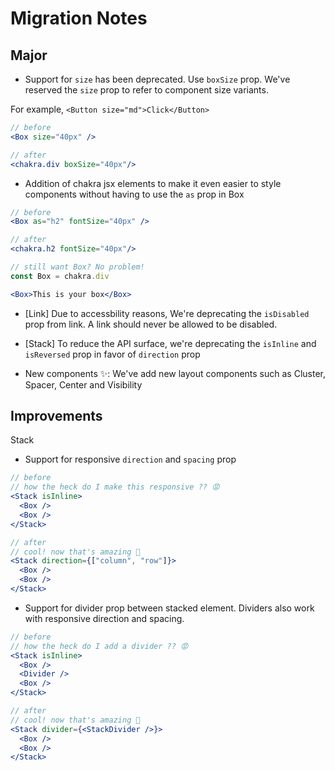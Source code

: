 # Migration Notes

## Major

- Support for `size` has been deprecated. Use `boxSize` prop. We've reserved the
  `size` prop to refer to component size variants.

For example, `<Button size="md">Click</Button>`

```jsx
// before
<Box size="40px" />

// after
<chakra.div boxSize="40px"/>
```

- Addition of chakra jsx elements to make it even easier to style components
  without having to use the `as` prop in Box

```jsx
// before
<Box as="h2" fontSize="40px" />

// after
<chakra.h2 fontSize="40px"/>

// still want Box? No problem!
const Box = chakra.div

<Box>This is your box</Box>
```

- [Link] Due to accessbility reasons, We're deprecating the `isDisabled` prop
  from link. A link should never be allowed to be disabled.

- [Stack] To reduce the API surface, we're deprecating the `isInline` and
  `isReversed` prop in favor of `direction` prop

- New components ✨: We've add new layout components such as Cluster, Spacer,
  Center and Visibility

## Improvements

Stack

- Support for responsive `direction` and `spacing` prop

```jsx
// before
// how the heck do I make this responsive ?? 😡
<Stack isInline>
  <Box />
  <Box />
</Stack>

// after
// cool! now that's amazing 🤩
<Stack direction={["column", "row"]}>
  <Box />
  <Box />
</Stack>
```

- Support for divider prop between stacked element. Dividers also work with
  responsive direction and spacing.

```jsx
// before
// how the heck do I add a divider ?? 😡
<Stack isInline>
  <Box />
  <Divider />
  <Box />
</Stack>

// after
// cool! now that's amazing 🤩
<Stack divider={<StackDivider />}>
  <Box />
  <Box />
</Stack>
```
